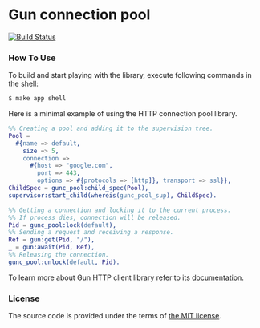 # Gun connection pool

[![Build Status][travis-img]][travis]



### How To Use

To build and start playing with the library, execute following commands in the shell:

```bash
$ make app shell
```

Here is a minimal example of using the HTTP connection pool library.

```erlang
%% Creating a pool and adding it to the supervision tree.
Pool =
  #{name => default,
    size => 5,
    connection =>
      #{host => "google.com",
        port => 443,
        options => #{protocols => [http]}, transport => ssl}},
ChildSpec = gunc_pool:child_spec(Pool),
supervisor:start_child(whereis(gunc_pool_sup), ChildSpec).

%% Getting a connection and locking it to the current process.
%% If process dies, connection will be released.
Pid = gunc_pool:lock(default),
%% Sending a request and receiving a response.
Ref = gun:get(Pid, "/"),
_ = gun:await(Pid, Ref),
%% Releasing the connection.
gunc_pool:unlock(default, Pid).
```

To learn more about Gun HTTP client library refer to its [documentation][gun-docs].



### License

The source code is provided under the terms of [the MIT license][license].

[license]:http://www.opensource.org/licenses/MIT
[travis]:https://travis-ci.org/manifest/gun-connection-pool?branch=master
[travis-img]:https://secure.travis-ci.org/manifest/gun-connection-pool.png
[gun-docs]:https://ninenines.eu/docs/en/gun/1.0/guide
